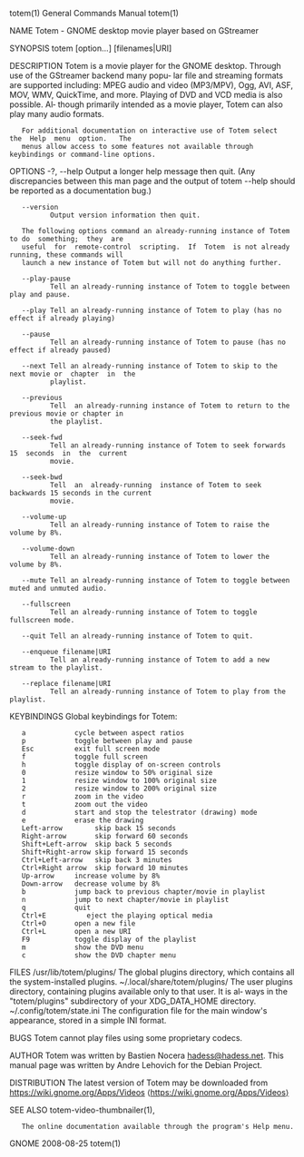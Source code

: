 totem(1)                                General Commands Manual                               totem(1)

NAME
       Totem - GNOME desktop movie player based on GStreamer

SYNOPSIS
       totem [option...] [filenames|URI]

DESCRIPTION
       Totem is a movie player for the GNOME desktop.  Through use of the GStreamer backend many popu‐
       lar file and streaming formats are supported including: MPEG audio and  video  (MP3/MPV),  Ogg,
       AVI,  ASF,  MOV, WMV, QuickTime, and more.  Playing of DVD and VCD media is also possible.  Al‐
       though primarily intended as a movie player, Totem can also play many audio formats.

       For additional documentation on interactive use of Totem select  the  Help  menu  option.   The
       menus allow access to some features not available through keybindings or command-line options.

OPTIONS
       -?, --help
              Output  a  longer  help message then quit.  (Any discrepancies between this man page and
              the output of totem --help should be reported as a documentation bug.)

       --version
              Output version information then quit.

       The following options command an already-running instance of Totem to do  something;  they  are
       useful  for  remote-control  scripting.  If  Totem  is not already running, these commands will
       launch a new instance of Totem but will not do anything further.

       --play-pause
              Tell an already-running instance of Totem to toggle between play and pause.

       --play Tell an already-running instance of Totem to play (has no effect if already playing)

       --pause
              Tell an already-running instance of Totem to pause (has no effect if already paused)

       --next Tell an already-running instance of Totem to skip to the next movie or  chapter  in  the
              playlist.

       --previous
              Tell  an already-running instance of Totem to return to the previous movie or chapter in
              the playlist.

       --seek-fwd
              Tell an already-running instance of Totem to seek forwards 15  seconds  in  the  current
              movie.

       --seek-bwd
              Tell  an  already-running  instance of Totem to seek backwards 15 seconds in the current
              movie.

       --volume-up
              Tell an already-running instance of Totem to raise the volume by 8%.

       --volume-down
              Tell an already-running instance of Totem to lower the volume by 8%.

       --mute Tell an already-running instance of Totem to toggle between muted and unmuted audio.

       --fullscreen
              Tell an already-running instance of Totem to toggle fullscreen mode.

       --quit Tell an already-running instance of Totem to quit.

       --enqueue filename|URI
              Tell an already-running instance of Totem to add a new stream to the playlist.

       --replace filename|URI
              Tell an already-running instance of Totem to play from the playlist.

KEYBINDINGS
       Global keybindings for Totem:

       a            cycle between aspect ratios
       p            toggle between play and pause
       Esc          exit full screen mode
       f            toggle full screen
       h            toggle display of on-screen controls
       0            resize window to 50% original size
       1            resize window to 100% original size
       2            resize window to 200% original size
       r            zoom in the video
       t            zoom out the video
       d            start and stop the telestrator (drawing) mode
       e            erase the drawing
       Left-arrow        skip back 15 seconds
       Right-arrow       skip forward 60 seconds
       Shift+Left-arrow  skip back 5 seconds
       Shift+Right-arrow skip forward 15 seconds
       Ctrl+Left-arrow   skip back 3 minutes
       Ctrl+Right arrow  skip forward 10 minutes
       Up-arrow     increase volume by 8%
       Down-arrow   decrease volume by 8%
       b            jump back to previous chapter/movie in playlist
       n            jump to next chapter/movie in playlist
       q            quit
       Ctrl+E          eject the playing optical media
       Ctrl+O       open a new file
       Ctrl+L       open a new URI
       F9           toggle display of the playlist
       m            show the DVD menu
       c            show the DVD chapter menu

FILES
       /usr/lib/totem/plugins/
              The global plugins directory, which contains all the system-installed plugins.
       ~/.local/share/totem/plugins/
              The user plugins directory, containing plugins available only to that user.  It  is  al‐
              ways in the "totem/plugins" subdirectory of your XDG_DATA_HOME directory.
       ~/.config/totem/state.ini
              The configuration file for the main window's appearance, stored in a simple INI format.

BUGS
       Totem cannot play files using some proprietary codecs.

AUTHOR
       Totem was written by Bastien Nocera <hadess@hadess.net>.  This manual page was written by Andre
       Lehovich for the Debian Project.

DISTRIBUTION
       The latest  version  of  Totem  may  be  downloaded  from  <https://wiki.gnome.org/Apps/Videos>
       ⟨https://wiki.gnome.org/Apps/Videos⟩

SEE ALSO
       totem-video-thumbnailer(1),

       The online documentation available through the program's Help menu.

GNOME                                         2008-08-25                                      totem(1)
